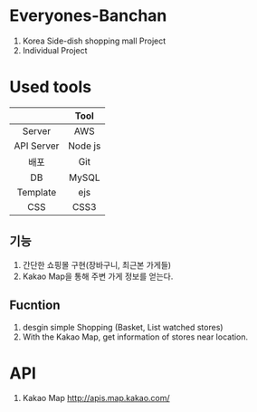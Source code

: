 # Everyones-Banchan
1. Korea Side-dish shopping mall Project
2. Individual Project

# Used tools
|  | Tool |
|:--------:|:--------:|
| Server | AWS |
| API Server | Node js |
| 배포 | Git |
| DB | MySQL |
| Template | ejs |
| CSS | CSS3 |

## 기능
1. 간단한 쇼핑몰 구현(장바구니, 최근본 가게들)
2. Kakao Map을 통해 주변 가게 정보를 얻는다.

## Fucntion
1. desgin simple Shopping (Basket, List watched stores)
2. With the Kakao Map, get information of stores near location.

# API
1. Kakao Map http://apis.map.kakao.com/
